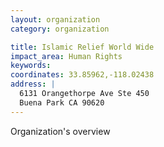 ```yaml
---
layout: organization
category: organization

title: Islamic Relief World Wide
impact_area: Human Rights
keywords: 
coordinates: 33.85962,-118.02438
address: |
  6131 Orangethorpe Ave Ste 450
  Buena Park CA 90620
---
```

Organization's overview
